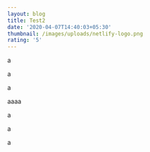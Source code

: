 ```yaml
---
layout: blog
title: Test2
date: '2020-04-07T14:40:03+05:30'
thumbnail: /images/uploads/netlify-logo.png
rating: '5'
---
```

a

a

a



aaaa

a

a

a
